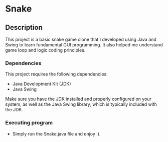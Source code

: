 # Snake

## Description
This project is a basic snake game clone that I developed using Java and Swing to learn fundamental GUI programming. It also helped me understand game loop and logic coding principles.

### Dependencies
This project requires the following dependencies:

* Java Development Kit (JDK)
* Java Swing

Make sure you have the JDK installed and properly configured on your system, as well as the Java Swing library, which is typically included with the JDK.

### Executing program

* Simply run the Snake.java file and enjoy :).
